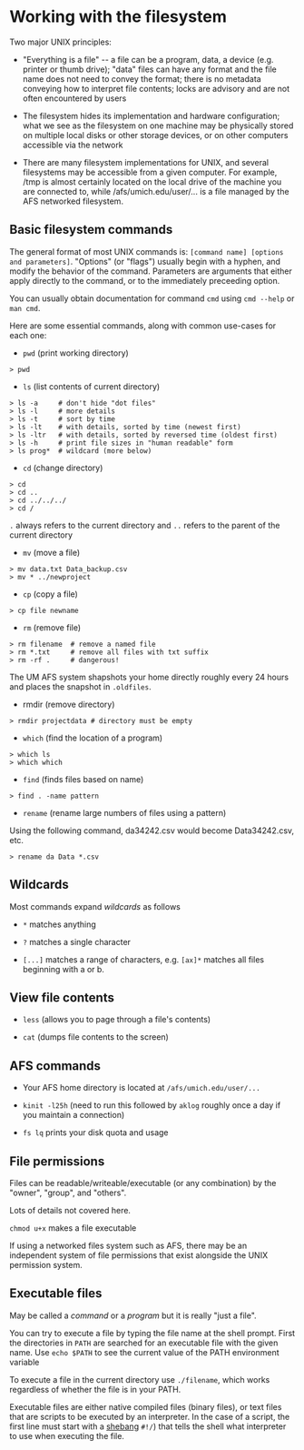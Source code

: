 Working with the filesystem
===========================

Two major UNIX principles:

* "Everything is a file" -- a file can be a program, data, a device
  (e.g. printer or thumb drive); "data" files can have any format and
  the file name does not need to convey the format; there is no
  metadata conveying how to interpret file contents; locks are
  advisory and are not often encountered by users

* The filesystem hides its implementation and hardware configuration;
  what we see as the filesystem on one machine may be physically
  stored on multiple local disks or other storage devices, or on other
  computers accessible via the network

* There are many filesystem implementations for UNIX, and several
  filesystems may be accessible from a given computer.  For example,
  /tmp is almost certainly located on the local drive of the machine
  you are connected to, while /afs/umich.edu/user/... is a file
  managed by the AFS networked filesystem.


Basic filesystem commands
-------------------------

The general format of most UNIX commands is: `[command name] [options
and parameters]`.  "Options" (or "flags") usually begin with a hyphen,
and modify the behavior of the command.  Parameters are arguments that
either apply directly to the command, or to the immediately preceeding
option.

You can usually obtain documentation for command `cmd` using `cmd
--help` or `man cmd`.

Here are some essential commands, along with common use-cases for each one:

* `pwd` (print working directory)

```
> pwd
```

* `ls` (list contents of current directory)

```
> ls -a     # don't hide "dot files"
> ls -l     # more details
> ls -t     # sort by time
> ls -lt    # with details, sorted by time (newest first)
> ls -ltr   # with details, sorted by reversed time (oldest first)
> ls -h     # print file sizes in "human readable" form
> ls prog*  # wildcard (more below)
```

* `cd` (change directory)

```
> cd
> cd ..
> cd ../../../
> cd /
```

`.` always refers to the current directory and `..` refers to the
parent of the current directory

* `mv` (move a file)

```
> mv data.txt Data_backup.csv
> mv * ../newproject
```

* `cp` (copy a file)

```
> cp file newname
```

* `rm` (remove file)

```
> rm filename  # remove a named file
> rm *.txt     # remove all files with txt suffix
> rm -rf .     # dangerous!
```

The UM AFS system shapshots your home directly roughly every 24 hours
and places the snapshot in `.oldfiles`.

* rmdir (remove directory)

```
> rmdir projectdata # directory must be empty
```

* `which` (find the location of a program)

```
> which ls
> which which
```

* `find` (finds files based on name)

```
> find . -name pattern
```

* `rename` (rename large numbers of files using a pattern)

Using the following command, da34242.csv would become Data34242.csv, etc.

```
> rename da Data *.csv
```

Wildcards
---------

Most commands expand *wildcards* as follows

* `*` matches anything

* `?` matches a single character

* `[...]` matches a range of characters, e.g. `[ax]*` matches all
  files beginning with a or b.


View file contents
------------------

* `less` (allows you to page through a file's contents)

* `cat` (dumps file contents to the screen)


AFS commands
------------

* Your AFS home directory is located at `/afs/umich.edu/user/...`

* `kinit -l25h` (need to run this followed by `aklog` roughly once a
  day if you maintain a connection)

* `fs lq` prints your disk quota and usage

File permissions
----------------

Files can be readable/writeable/executable (or any combination) by the
"owner", "group", and "others".

Lots of details not covered here.

`chmod u+x` makes a file executable

If using a networked files system such as AFS, there may be an
independent system of file permissions that exist alongside the UNIX
permission system.

Executable files
----------------

May be called a *command* or a *program* but it is really "just a
file".

You can try to execute a file by typing the file name at the shell
prompt.  First the directories in `PATH` are searched for an
executable file with the given name.  Use `echo $PATH` to see the
current value of the PATH environment variable

To execute a file in the current directory use `./filename`, which
works regardless of whether the file is in your PATH.

Executable files are either native compiled files (binary files), or
text files that are scripts to be executed by an interpreter.  In the
case of a script, the first line must start with a
[shebang](https://en.wikipedia.org/wiki/Shebang_(Unix)) `#!/`) that
tells the shell what interpreter to use when executing the file.